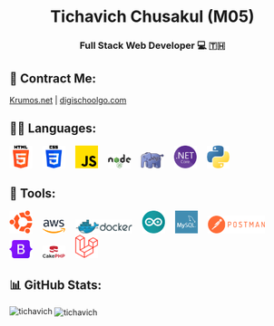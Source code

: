 <h1 align="center">Tichavich Chusakul (M05)</h1>
<h3 align="center">Full Stack Web Developer 💻 🇹🇭</h3>

## 📒 Contract Me:
<p>
    <a href="https://krumos.net/">Krumos.net</a> | <a href="https://digischoolgo.com/">digischoolgo.com</a>
</p>

## 👨‍💻 Languages:
<p>
    <a href="https://www.w3.org/html/" target="_blank" style="margin-right:1em;"><img src="icons/html-5.png" alt="html5" style="width:40px;"></a>
    <a href="https://www.w3schools.com/css/" target="_blank" style="margin-right:1em;"><img src="icons/css-3.png" alt="css3" style="width:40px;"></a>
    <a href="https://developer.mozilla.org/en-US/docs/Web/JavaScript" target="_blank" style="margin-right:1em;"><img src="icons/js.png" alt="js" style="width:40px;"></a>
    <a href="https://nodejs.org" target="_blank" style="margin-right:1em;"><img src="icons/Node.js.svg" alt="Node.js" style="width:40px;"></a>
    <a href="https://www.php.net" target="_blank" style="margin-right:1em;"><img src="icons/PHP.svg" alt="PHP" style="width:40px;"></a>
    <a href="https://dotnet.microsoft.com/" target="_blank" style="margin-right:1em;"><img src="icons/NETcore.svg" alt=".NET Core" style="width:40px;"></a>
    <a href="https://www.python.org" target="_blank" style="margin-right:1em;"><img src="icons/python.png" alt="Python" style="width:40px;"></a>
</p>

## 🔧 Tools:
<p>
    <a href="https://ubuntu.com/" target="_blank" style="margin-right:1em;"><img src="icons/ubuntu.png" alt="Ubuntu" style="width:40px;"></a>
    <a href="https://aws.amazon.com" target="_blank" style="margin-right:1em;"><img src="icons/Amazon_Web_Services.svg" alt="AWS" style="width:40px;"></a>
    <a href="https://www.docker.com/" target="_blank" style="margin-right:1em;"><img src="icons/Docker.svg" alt="Docker" style="width:100px;"></a>    
    <a href="https://www.arduino.cc/" target="_blank" style="margin-right:1em;"><img src="icons/arduino.svg" alt="Arduino" style="width:40px;"></a>
    <a href="https://www.mysql.com/" target="_blank" style="margin-right:1em;"><img src="icons/mysql.png" alt="Mysql" style="width:40px;"></a>
    <a href="https://postman.com" target="_blank" style="margin-right:1em;"><img src="icons/Postman.png" alt="Postman" style="width:100px;"></a>
    <a href="https://getbootstrap.com" target="_blank" style="margin-right:1em;"><img src="icons/Bootstrap.svg" alt="Bootstrap" style="width:40px;"></a>
    <a href="https://cakephp.org/" target="_blank" style="margin-right:1em;"><img src="icons/Cake-PHP.png" alt="Cake PHP" style="width:40px;"></a>
    <a href="https://laravel.com/" target="_blank" style="margin-right:1em;"><img src="icons/Laravel.png" alt="Laravel" style="width:40px;"></a>
</p>

## 📊 GitHub Stats:
<p><img align="left" src="https://github-readme-stats.vercel.app/api/top-langs?username=tichavich&show_icons=true&locale=en&layout=compact" alt="tichavich" /></p>
<p>&nbsp;<img align="center" src="https://github-readme-stats.vercel.app/api?username=tichavich&show_icons=true&locale=en" alt="tichavich" /></p>

